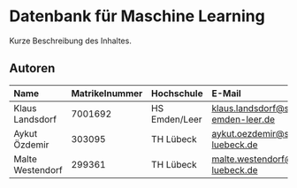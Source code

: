 # Datenbank für Maschine Learning
Kurze Beschreibung des Inhaltes.

## Autoren

| Name          | Matrikelnummer | Hochschule | E-Mail                     |
|:--------------|:---------------|:-----------|:---------------------------|
|Klaus Landsdorf | 7001692 | HS Emden/Leer | klaus.landsdorf@stud.hs-emden-leer.de |
|Aykut Özdemir   | 303095  | TH Lübeck     | aykut.oezdemir@stud.th-luebeck.de     |
|Malte Westendorf| 299361  | TH Lübeck     | malte.westendorf@stud.th-luebeck.de   |
